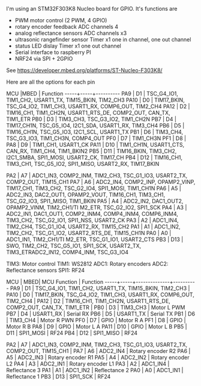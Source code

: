 
I'm using an STM32F303K8 Nucleo board for GPIO. It's functions are

 - PWM motor control (2 PWM, 4 GPIO)
 - rotary encoder feedback ADC channels 4
 - analog reflectance sensors ADC channels x3
 - ultrasonic rangefinder sensor Timer x1 one in channel, one out channel
 - status LED dislay Timer x1 one out channel
 - Serial interface to raspberry PI
 - NRF24 via SPI + 2GPIO

See https://developer.mbed.org/platforms/ST-Nucleo-F303K8/

Here are all the options for each pin

 MCU  |MBED | Function
 -----+-----+----------
 PA9  | D1  | TSC_G4_IO1, TIM1_CH2, USART1_TX, TIM15_BKIN, TIM2_CH3
 PA10 | D0  | TIM17_BKIN, TSC_G4_IO2, TIM1_CH3, USART1_RX, COMP6_OUT, TIM2_CH4
 PA12 | D2  | TIM16_CH1, TIM1_CH2N, USART1_RTS_DE, COMP2_OUT, CAN_TX, TIM1_ETR
 PB0  | D3  | TIM3_CH3, TSC_G3_IO2, TIM1_CH2N
 PB7  | D4  | TIM17_CH1N, TSC_G5_IO4, I2C1_SDA, USART1_RX, TIM3_CH4
 PB6  | D5  | TIM16_CH1N, TSC_G5_IO3, I2C1_SCL, USART1_TX
 PB1  | D6  | TIM3_CH4, TSC_G3_IO3, TIM1_CH3N, COMP4_OUT
 PF0  | D7  | TIM1_CH3N
 PF1  | D8  | 
 PA8  | D9  | TIM1_CH1, USART1_CK
 PA11 | D10 | TIM1_CH1N, USART1_CTS, CAN_RX, TIM1_CH4, TIM1_BKIN2
 PB5  | D11 | TIM16_BKIN, TIM3_CH2, I2C1_SMBA, SPI1_MOSI, USART2_CK, TIM17_CH
 PB4  | D12 | TIM16_CH1, TIM3_CH1, TSC_G5_IO2, SPI1_MISO, USART2_RX, TIM17_BKIN

 PA2  | A7  | ADC1_IN3, COMP2_INM, TIM2_CH3, TSC_G1_IO3, USART2_TX, COMP2_OUT, TIM15_CH1
 PA7  | A6  | ADC2_IN4, COMP2_INP, OPAMP2_VINP, TIM17_CH1, TIM3_CH2, TSC_G2_IO4, SPI1_MOSI, TIM1_CH1N
 PA6  | A5  | ADC2_IN3, DAC2_OUT1, OPAMP2_VOUT, TIM16_CH1, TIM3_CH1, TSC_G2_IO3, SPI1_MISO, TIM1_BKIN
 PA5  | A4  | ADC2_IN2, DAC1_OUT2, OPAMP2_VINM, TIM2_CH1/TI M2_ETR, TSC_G2_IO2, SPI1_SCK
 PA4  | A3  | ADC2_IN1, DAC1_OUT1, COMP2_INM4, COMP4_INM4, COMP6_INM4, TIM3_CH2, TSC_G2_IO1, SPI1_NSS, USART2_CK
 PA3  | A2  | ADC1_IN4, TIM2_CH4, TSC_G1_IO4, USART2_RX, TIM15_CH2
 PA1  | A1  | ADC1_IN2, TIM2_CH2, TSC_G1_IO2, USART2_RTS_DE, TIM15_CH1N
 PA0  | A0  | ADC1_IN1, TIM2_CH1/TI M2_ETR, TSC_G1_IO1, USART2_CTS
 PB3  | D13 | SWO, TIM2_CH2, TSC_G5_IO1, SPI1_SCK, USART2_TX, TIM3_ETRADC2_IN12, COMP4_INM, TSC_G3_IO4

TIM3: Motor control
TIM1: WS2812
ADC1: Rotary encoders
ADC2: Reflectance sensors
SPI1: RF24

 MCU  | MBED| MCU Function | Function
 -----+-----+--------------+----------
 PA9  | D1  | TSC_G4_IO1, TIM1_CH2, USART1_TX, TIM15_BKIN, TIM2_CH3 |
 PA10 | D0  | TIM17_BKIN, TSC_G4_IO2, TIM1_CH3, USART1_RX, COMP6_OUT, TIM2_CH4 |
 PA12 | D2  | TIM16_CH1, TIM1_CH2N, USART1_RTS_DE, COMP2_OUT, CAN_TX, TIM1_ETR |
 PB0  | D3  | TIM3_CH3 | Motor L PWM
 PB7  | D4  | USART1_RX | Serial RX
 PB6  | D5  | USART1_TX | Serial TX
 PB1  | D6  | TIM3_CH4 | Motor R PWN
 PF0  | D7  | GPIO | Motor R A
 PF1  | D8  | GPIO | Motor R B
 PA8  | D9  | GPIO | Motor L A
 PA11 | D10 | GPIO | Motor L B
 PB5  | D11 | SPI1_MOSI | RF24
 PB4  | D12 | SPI1_MISO | RF24

 PA2  | A7  | ADC1_IN3, COMP2_INM, TIM2_CH3, TSC_G1_IO3, USART2_TX, COMP2_OUT, TIM15_CH1 |
 PA7  | A6  | ADC2_IN4 | Rotary encoder R2
 PA6  | A5  | ADC2_IN3 | Rotary encoder R1
 PA5  | A4  | ADC2_IN2 | Rotary encoder L2
 PA4  | A3  | ADC2_IN1 | Rotary encoder L1
 PA3  | A2  | ADC1_IN4 | Reflectance 3
 PA1  | A1  | ADC1_IN2 | Reflectance 2
 PA0  | A0  | ADC1_IN1 | Reflectance 1
 PB3  | D13 | SPI1_SCK | RF24

